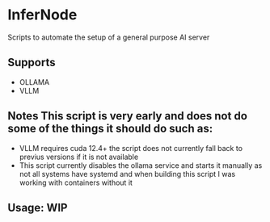 # InferNode
Scripts to automate the setup of a general purpose AI server

## Supports
- OLLAMA
- VLLM


## Notes This script is very early and does not do some of the things it should do such as:
- VLLM requires cuda 12.4+ the script does not currently fall back to previus versions if it is not available
- This script currently disables the ollama service and starts it manually as not all systems have systemd and when building this script I was working with containers without it

## Usage: WIP